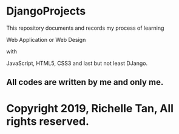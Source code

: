 # DjangoProjects

This repository documents and records my process of learning 

Web Application or Web Design 

with 

JavaScript, HTML5, CSS3 and last but not least DJango.

## All codes are written by me and only me.


# Copyright 2019, Richelle Tan, All rights reserved. 
